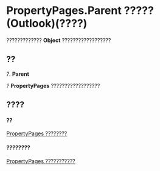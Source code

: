 
# PropertyPages.Parent ????? (Outlook)(????)

?????????????  **Object** ??????????????????


## ??

 _?_. **Parent**

 _?_ **PropertyPages** ??????????????????


## ????


#### ??


[PropertyPages ????????](9850ae7b-f167-d3b2-2e9b-f1df1e4922ec.md)
#### ????????


[PropertyPages ???????????](http://msdn.microsoft.com/library/f4ffb5e3-3821-30ad-6752-0c531fa00e99%28Office.15%29.aspx)